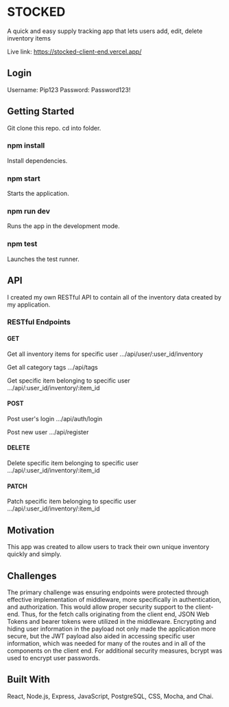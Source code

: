 # STOCKED

A quick and easy supply tracking app that lets users add, edit, delete inventory items

Live link: https://stocked-client-end.vercel.app/

## Login

Username: Pip123
Password: Password123!

## Getting Started

Git clone this repo.
cd into folder.

### npm install

Install dependencies.

### npm start

Starts the application.

### npm run dev

Runs the app in the development mode.

### npm test

Launches the test runner.

## API

I created my own RESTful API to contain all of the inventory data created by my application.

### RESTful Endpoints

#### GET

Get all inventory items for specific user .../api/user/:user_id/inventory

Get all category tags .../api/tags

Get specific item belonging to specific user .../api/:user_id/inventory/:item_id

#### POST

Post user's login .../api/auth/login

Post new user .../api/register

#### DELETE

Delete specific item belonging to specific user .../api/:user_id/inventory/:item_id

#### PATCH

Patch specific item belonging to specific user .../api/:user_id/inventory/:item_id

## Motivation

This app was created to allow users to track their own unique inventory quickly and simply.

## Challenges

The primary challenge was ensuring endpoints were protected through effective implementation of middleware, more specifically in authentication, and authorization. This would allow proper security support to the client-end. Thus, for the fetch calls originating from the client end, JSON Web Tokens and bearer tokens were utilized in the middleware. Encrypting and hiding user information in the payload not only made the application more secure, but the JWT payload also aided in accessing specific user information, which was needed for many of the routes and in all of the components on the client end. For additional security measures, bcrypt was used to encrypt user passwords.

## Built With

React, Node.js, Express, JavaScript, PostgreSQL, CSS, Mocha, and Chai.
